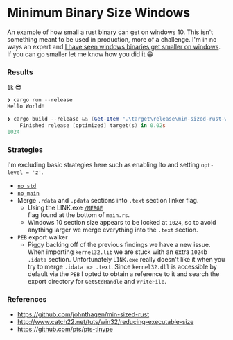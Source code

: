 # Minimum Binary Size Windows
An example of how small a rust binary can get on windows 10. This isn't something meant to be used in production, more of a challenge.  I'm in no ways an expert and 
[I have seen windows binaries get smaller on windows](https://github.com/pts/pts-tinype). If
you can go smaller let me know how you did it :grin:

### Results
`1k` :sunglasses:

```powershell
❯ cargo run --release
Hello World!

❯ cargo build --release && (Get-Item ".\target\release\min-sized-rust-windows.exe").Length
    Finished release [optimized] target(s) in 0.02s
1024
```

### Strategies
I'm excluding basic strategies here such as enabling lto and setting `opt-level = 'z'`.

* [`no_std`](https://github.com/johnthagen/min-sized-rust#removing-libstd-with-no_std)
* [`no_main`](https://github.com/johnthagen/min-sized-rust#remove-corefmt-with-no_main-and-careful-usage-of-libstd)
* Merge `.rdata` and `.pdata` sections into `.text` section linker flag.
    * Using the LINK.exe [`/MERGE`](https://docs.microsoft.com/en-us/cpp/build/reference/merge-combine-sections?view=msvc-160)     
      flag found at the bottom of `main.rs`.
    * Windows 10 section size appears to be locked at `1024`, so to avoid anything larger
    we merge everything into the `.text` section.
* `PEB` export walker
    * Piggy backing off of the previous findings we have a new issue.  When importing
    `kernel32.lib` we are stuck with an extra `1024`b `.idata` section.  Unfortunately
    `LINK.exe` really doesn't like it when you try to merge `.idata => .text`.  Since 
    `kernel32.dll` is accessible by default via the `PEB` I opted to obtain a reference to
    it and search the export directory for `GetStdHandle` and `WriteFile`.
      
### References
* https://github.com/johnthagen/min-sized-rust
* http://www.catch22.net/tuts/win32/reducing-executable-size
* https://github.com/pts/pts-tinype
